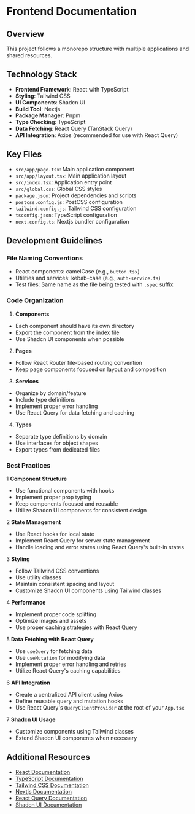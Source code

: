 # Frontend Documentation

## Overview

This project follows a monorepo structure with multiple applications and shared resources.

## Technology Stack

- **Frontend Framework**: React with TypeScript
- **Styling**: Tailwind CSS
- **UI Components**: Shadcn UI
- **Build Tool**: Nextjs
- **Package Manager**: Pnpm
- **Type Checking**: TypeScript
- **Data Fetching**: React Query (TanStack Query)
- **API Integration**: Axios (recommended for use with React Query)

## Key Files

- `src/app/page.tsx`: Main application component
- `src/app/layout.tsx`: Main application layout
- `src/index.tsx`: Application entry point
- `src/global.css`: Global CSS styles
- `package.json`: Project dependencies and scripts
- `postcss.config.js`: PostCSS configuration
- `tailwind.config.js`: Tailwind CSS configuration
- `tsconfig.json`: TypeScript configuration
- `next.config.ts`: Nextjs bundler configuration

## Development Guidelines

### File Naming Conventions

- React components: camelCase (e.g., `button.tsx`)
- Utilities and services: kebab-case (e.g., `auth-service.ts`)
- Test files: Same name as the file being tested with `.spec` suffix

### Code Organization

1. **Components**

- Each component should have its own directory
- Export the component from the index file
- Use Shadcn UI components when possible

2. **Pages**

- Follow React Router file-based routing convention
- Keep page components focused on layout and composition

3. **Services**

- Organize by domain/feature
- Include type definitions
- Implement proper error handling
- Use React Query for data fetching and caching

4. **Types**

- Separate type definitions by domain
- Use interfaces for object shapes
- Export types from dedicated files

### Best Practices

1 **Component Structure**

- Use functional components with hooks
- Implement proper prop typing
- Keep components focused and reusable
- Utilize Shadcn UI components for consistent design

2 **State Management**

- Use React hooks for local state
- Implement React Query for server state management
- Handle loading and error states using React Query's built-in states

3 **Styling**

- Follow Tailwind CSS conventions
- Use utility classes
- Maintain consistent spacing and layout
- Customize Shadcn UI components using Tailwind classes

4 **Performance**

- Implement proper code splitting
- Optimize images and assets
- Use proper caching strategies with React Query

5 **Data Fetching with React Query**

- Use `useQuery` for fetching data
- Use `useMutation` for modifying data
- Implement proper error handling and retries
- Utilize React Query's caching capabilities

6 **API Integration**

- Create a centralized API client using Axios
- Define reusable query and mutation hooks
- Use React Query's `QueryClientProvider` at the root of your `App.tsx`

7 **Shadcn UI Usage**

- Customize components using Tailwind classes
- Extend Shadcn UI components when necessary

## Additional Resources

- [React Documentation](https://react.dev)
- [TypeScript Documentation](https://www.typescriptlang.org)
- [Tailwind CSS Documentation](https://tailwindcss.com)
- [Nextjs Documentation](https://nextjs.org/docs)
- [React Query Documentation](https://tanstack.com/query/latest)
- [Shadcn UI Documentation](https://ui.shadcn.com)
